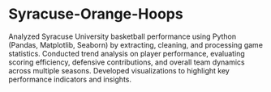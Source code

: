 # Syracuse-Orange-Hoops
Analyzed Syracuse University basketball performance using Python (Pandas, Matplotlib, Seaborn) by extracting, cleaning, and processing game statistics. Conducted trend analysis on player performance, evaluating scoring efficiency, defensive contributions, and overall team dynamics across multiple seasons. Developed visualizations to highlight key performance indicators and insights.
